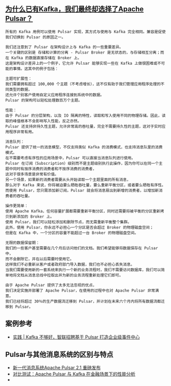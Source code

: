 ## [为什么已有Kafka，我们最终却选择了Apache Pulsar？](https://www.jianshu.com/p/8e25520372f5)
```
所有的 Kafka 用例可以使用 Pulsar 实现，其方式与使用与 Kafka 完全相同。兼容是促使我们切换到 Pulsar 的原因之一。

我们还注意到了 Pulsar 在架构设计上与 Kafka 的一些重要差异。
一个关键的区别是 存储和计算的分离 - Pulsar Broker 是无状态的，与存储相互分离；而在 Kafka 的数据直接存储在 Broker 上。
这是架构设计差异上的一个例子，它允许 Pulsar 能够实现一些在 Kafka 上做很困难或不可能的事情。这其中的例子包括：

主题可扩展性：
我们需要拥有超过 100,000 个主题（不考虑增长），这不仅有助于我们管理应用程序处理的不同类型的数据，
还允许个别客户使用自定义应用程序连接到系统中的数据。
Pulsar 的架构可以轻松处理数百万个主题。

性能：
由于 Pulsar 的分层架构，以及 IO 隔离的特性，读取和写入使用不同的物理存储。因此，读取的峰值根本不会影响写入性能，反之亦然。
Pulsar 还支持非持久性主题，允许非常高的吞吐量，完全不需要持久性的主题，这对于实时应用程序非常有用。

消息队列：
Pulsar 提供了统一的消息模型，不仅支持类似 Kafka 的消费模式，也支持消息队里的消费模式。
在不需要考虑有序性的应用场景中，Pulsar 可以直接当消息队列进行使用。
Pulsar 在订阅（Subscription）级别而不是主题级别执行此操作，因为你可以在同一个主题中同时有按序消费的消费者和不按序消费的消费者，
这对于很多场景是非常有价值。
另一个场景，如果新的消费者需要从头开始读取一个主题里面的所有消息，
那么对于 Kafka 来说，你将被迫要么牺牲吞吐量，要么重新平衡分区，或者要么牺牲有序性。
而使用 Pulsar，您只需添加新订阅，Pulsar 就会将消息扇出到新增的消费者，以增加新消费者的吞吐量。

操作更简单：
使用 Apache Kafka，任何容量扩展都需要重新平衡分区，同时还需要将被平衡的分区重新拷贝到新添加的 Broker 上。
使用 Pulsar，我们可以轻松添加和删除节点，而无需重新平衡整个集群。
此外，使用 Pulsar，你永远不必担心一个分区是否会超过 Broker 的物理磁盘空间；
但是在 Kafka 中，一个分区的容量不能超过一台 Broker 的物理磁盘空间。

无限的数据保留期：
我们的一些客户甚至需要在几个月后访问他们的文档。我们希望能够将数据保存在 Pulsar 中，
而不会删除它，并在以后需要时使用它。
这样我们不必重新从客户或者政府部门导入数据，我们也不必担心丢失消息。
当我们需要使用新的一套系统来执行一个新的业务流程时，我们不需要访问数据库，我们可以简单地将文档从消息总线中拉取出并为新的业务流程重新处理它们即可。

由于 Apache Pulsar 提供了太多无法忽视的优点，
我们决定实施并部署了 Apache Pulsar，在使用的过程中也对 Apache Pulsar 非常满意。
我们已经将超过 30％的生产数据流迁移到 Pulsar，并计划在未来六个月内将所有数据流都迁移到 Pulsar。

```
## 案例参考
- [实践 | Kafka 不够好，智联招聘基于 Pulsar 打造企业级事件中心](https://www.infoq.cn/article/eep0B1ECQR5c-7XP3FYb)

## Pulsar与其他消息系统的区别与特点
- [新一代消息系统Apache Pulsar 2.1 重磅发布](https://www.cnblogs.com/apachepulsar/p/9466440.html)
- [对比测试：Apache Pulsar 与 Kafka 在金融场景下的性能分析](https://my.oschina.net/apachepulsar/blog/4665775)
- []()